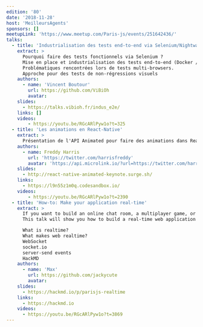 ```yaml
---
edition: '80'
date: '2018-11-28'
host: 'MeilleursAgents'
sponsors: []
meetupLink: 'https://www.meetup.com/Paris-js/events/251642436/'
talks:
  - title: 'Industrialisation des tests end-to-end via Selenium/Nightwatch/Browserstack'
    extract: >
      Pourquoi faire des tests fonctionnels via Selenium ?
      Mise en place et industrialisation des tests end-to-end (Docker / Nightwatch / Browserstack)
      Problématiques rencontrées lors de tests multi-browsers.
      Approche pour des tests de non-régressions visuels
    authors:
      - name: 'Vincent Boutour'
        url: https://github.com/ViBiOh
        avatar:
    slides:
      - https://talks.vibioh.fr/indus_e2e/
    links: []
    videos:
        - https://youtu.be/RGcARlPyw1o?t=325
  - title: 'Les animations en React-Native'
    extract: >
      Présentation de l'API Animated pour faire des animations dans React-Native. Avec comme exemple : comment refaire un effet parallaxe au scroll bounce.
    authors:
      - name: Freddy Harris
        url: 'https://twitter.com/harrisfreddy'
        avatar: 'https://api.microlink.io/?url=https://twitter.com/harrisfreddy&amps;embed=image.url'
    slides:
      - http://react-native-animated-keynote.surge.sh/
    links:
      - https://l9n55z1m0q.codesandbox.io/
    videos:
        - https://youtu.be/RGcARlPyw1o?t=2390
  - title: 'How-to: Make your application real-time'
    extract: >
      If you want to build an online chat room, a multiplayer game, or a collaborative platform in browsers, you need the power of real-time!
      This talk will show you how to build a real-time web application with socket.io and server-send events.

      What is realtime?
      What makes web realtime?
      WebSocket
      socket.io
      server-send events
      HackMD
    authors:
      - name: 'Max'
        url: https://github.com/jackycute
        avatar:
    slides:
      - https://hackmd.io/p/parisjs-realtime
    links:
      - https://hackmd.io
    videos:
      - https://youtu.be/RGcARlPyw1o?t=3869
---
```


